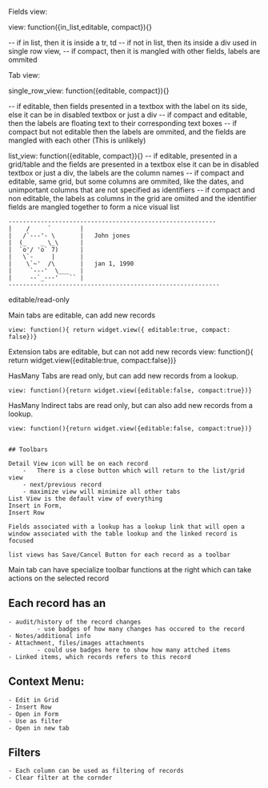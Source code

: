 
Fields view:

view: function({in_list,editable, compact}){}

-- if in list, then it is inside a tr, td
-- if not in list, then its inside a div used in single row view,
-- if compact, then it is mangled with other fields, labels are ommited

Tab view:

single_row_view: function({editable, compact}){}

-- if editable, then fields presented in a textbox with the label on its side, else it can be in disabled textbox or just a div
-- if compact and editable, then the labels are floating text to their corresponding text boxes
-- if compact but not editable then the labels are ommited, and the fields are mangled with each other (This is unlikely)

list_view: function({editable, compact}){}
-- if editable, presented in a grid/table and the fields are presented in a textbox else it can be in disabled textbox or just a div, the labels are the column names
-- if compact and editable, same grid, but some columns are ommited, like the dates, and unimportant columns that are not specified as identifiers
-- if compact and non editable, the labels as columns in the grid are omiited and the identifier fields are mangled together to form a nice visual list


```
----------------------------------------------------------
|    /     `        |
|   /`---'- \       |   John jones
|  (_    _ \_\      |
|  `o'/ 'o` 7)      |
|   \`-     |       |
|    \`~'  /\       |   jan 1, 1990
|     `---'  \___   |
|     --`_---'   `` |
-----------------------------------------------------------
```

editable/read-only

Main tabs are editable, can add new records

	view: function(){ return widget.view({ editable:true, compact: false})}


Extension tabs are editable, but can not add new records
	view: function(){ return widget.view({editable:true, compact:false})}

HasMany Tabs are read only, but can add new records from a lookup.

	view: function(){return widget.view({editable:false, compact:true})}

HasMany Indirect tabs are read only, but can also add new records from a lookup.

	view: function(){return widget.view({editable:false, compact:true})}


	## Toolbars

	Detail View icon will be on each record
		-	There is a close button which will return to the list/grid view
		- next/previous record
		- maximize view will minimize all other tabs
	List View is the default view of everything
	Insert in Form,
	Insert Row

	Fields associated with a lookup has a lookup link that will open a window associated with the table lookup and the linked record is focused

	list views has Save/Cancel Button for each record as a toolbar

Main tab can have specialize toolbar functions at the right which can take actions on the selected record

## Each record has an
	- audit/history of the record changes
			- use badges of how many changes has occured to the record
	- Notes/additional info
	- Attachment, files/images attachments
			- could use badges here to show how many attched items
	- Linked items, which records refers to this record


## Context Menu:
	- Edit in Grid
	- Insert Row
	- Open in Form
	- Use as filter
	- Open in new tab

## Filters
	- Each column can be used as filtering of records
	- Clear filter at the cornder
